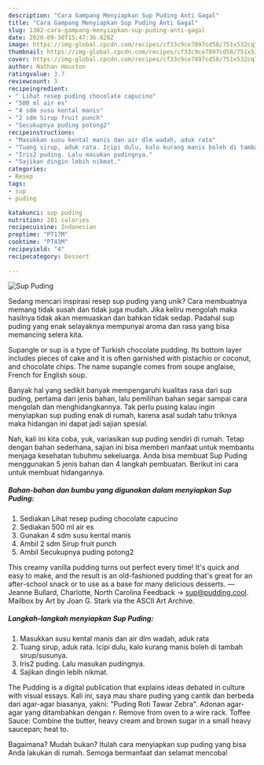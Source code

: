 ```yaml
---
description: "Cara Gampang Menyiapkan Sup Puding Anti Gagal"
title: "Cara Gampang Menyiapkan Sup Puding Anti Gagal"
slug: 1382-cara-gampang-menyiapkan-sup-puding-anti-gagal
date: 2020-09-30T15:47:36.828Z
image: https://img-global.cpcdn.com/recipes/cf33c9ce7897cd58/751x532cq70/sup-puding-foto-resep-utama.jpg
thumbnail: https://img-global.cpcdn.com/recipes/cf33c9ce7897cd58/751x532cq70/sup-puding-foto-resep-utama.jpg
cover: https://img-global.cpcdn.com/recipes/cf33c9ce7897cd58/751x532cq70/sup-puding-foto-resep-utama.jpg
author: Nathan Houston
ratingvalue: 3.7
reviewcount: 3
recipeingredient:
- " Lihat resep puding chocolate capucino"
- "500 ml air es"
- "4 sdm susu kental manis"
- "2 sdm Sirup fruit punch"
- "Secukupnya puding potong2"
recipeinstructions:
- "Masukkan susu kental manis dan air dlm wadah, aduk rata"
- "Tuang sirup, aduk rata. Icipi dulu, kalo kurang manis boleh di tambah sirup/susunya."
- "Iris2 puding. Lalu masukan pudingnya."
- "Sajikan dingin lebih nikmat."
categories:
- Resep
tags:
- sup
- puding

katakunci: sup puding 
nutrition: 281 calories
recipecuisine: Indonesian
preptime: "PT17M"
cooktime: "PT43M"
recipeyield: "4"
recipecategory: Dessert

---
```



![Sup Puding](https://img-global.cpcdn.com/recipes/cf33c9ce7897cd58/751x532cq70/sup-puding-foto-resep-utama.jpg)

Sedang mencari inspirasi resep sup puding yang unik? Cara membuatnya memang tidak susah dan tidak juga mudah. Jika keliru mengolah maka hasilnya tidak akan memuaskan dan bahkan tidak sedap. Padahal sup puding yang enak selayaknya mempunyai aroma dan rasa yang bisa memancing selera kita.

Supangle or sup is a type of Turkish chocolate pudding. Its bottom layer includes pieces of cake and it is often garnished with pistachio or coconut, and chocolate chips. The name supangle comes from soupe anglaise, French for English soup.

Banyak hal yang sedikit banyak mempengaruhi kualitas rasa dari sup puding, pertama dari jenis bahan, lalu pemilihan bahan segar sampai cara mengolah dan menghidangkannya. Tak perlu pusing kalau ingin menyiapkan sup puding enak di rumah, karena asal sudah tahu triknya maka hidangan ini dapat jadi sajian spesial.


Nah, kali ini kita coba, yuk, variasikan sup puding sendiri di rumah. Tetap dengan bahan sederhana, sajian ini bisa memberi manfaat untuk membantu menjaga kesehatan tubuhmu sekeluarga. Anda bisa membuat Sup Puding menggunakan 5 jenis bahan dan 4 langkah pembuatan. Berikut ini cara untuk membuat hidangannya.

<!--inarticleads1-->

##### Bahan-bahan dan bumbu yang digunakan dalam menyiapkan Sup Puding:

1. Sediakan  Lihat resep puding chocolate capucino
1. Sediakan 500 ml air es
1. Gunakan 4 sdm susu kental manis
1. Ambil 2 sdm Sirup fruit punch
1. Ambil Secukupnya puding potong2


This creamy vanilla pudding turns out perfect every time! It&#39;s quick and easy to make, and the result is an old-fashioned pudding that&#39;s great for an after-school snack or to use as a base for many delicious desserts. —Jeanne Bullard, Charlotte, North Carolina Feedback -&gt; sup@pudding.cool. Mailbox by Art by Joan G. Stark via the ASCII Art Archive. 

<!--inarticleads2-->

##### Langkah-langkah menyiapkan Sup Puding:

1. Masukkan susu kental manis dan air dlm wadah, aduk rata
1. Tuang sirup, aduk rata. Icipi dulu, kalo kurang manis boleh di tambah sirup/susunya.
1. Iris2 puding. Lalu masukan pudingnya.
1. Sajikan dingin lebih nikmat.


The Pudding is a digital publication that explains ideas debated in culture with visual essays. Kali ini, saya mau share puding yang cantik dan berbeda dari agar-agar biasanya, yakni: &#34;Puding Roti Tawar Zebra&#34;. Adonan agar-agar yang ditambahkan dengan r. Remove from oven to a wire rack. Toffee Sauce: Combine the butter, heavy cream and brown sugar in a small heavy saucepan; heat to. 

Bagaimana? Mudah bukan? Itulah cara menyiapkan sup puding yang bisa Anda lakukan di rumah. Semoga bermanfaat dan selamat mencoba!
